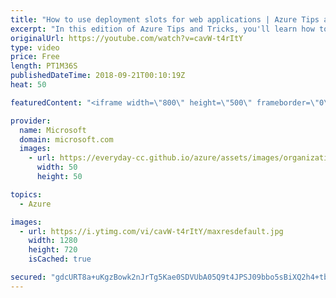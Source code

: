```yaml
---
title: "How to use deployment slots for web applications | Azure Tips and Tricks"
excerpt: "In this edition of Azure Tips and Tricks, you'll learn how to use deployment slots for web applications in Azure Apps Service. In the Azure portal, you have the ability to swap between deployment slots, reducing user downtime.  For more tips and tricks, visit: http://azuredev.tips/  Get started with"
originalUrl: https://youtube.com/watch?v=cavW-t4rItY
type: video
price: Free
length: PT1M36S
publishedDateTime: 2018-09-21T00:10:19Z
heat: 50

featuredContent: "<iframe width=\"800\" height=\"500\" frameborder=\"0\" src=\"https://www.youtube.com/embed/cavW-t4rItY\" allow=\"accelerometer; autoplay; encrypted-media; gyroscope; picture-in-picture\" allowfullscreen></iframe>"

provider:
  name: Microsoft
  domain: microsoft.com
  images:
    - url: https://everyday-cc.github.io/azure/assets/images/organizations/microsoft.com-50x50.jpg
      width: 50
      height: 50

topics:
  - Azure

images:
  - url: https://i.ytimg.com/vi/cavW-t4rItY/maxresdefault.jpg
    width: 1280
    height: 720
    isCached: true

secured: "gdcURT8a+uKgzBowk2nJrTg5Kae0SDVUbA05Q9t4JPSJ09bbo5sBiXQ2h4+tb4WKl+7+ouLYeqqXM0eNfENAhfqLc3fPNd/ejwciJrsDd/ytY941DiNsEqsvrcSzzYoc75nJdLAuQab5JYBfLpOS+9iVEoQVieTrLsaV3H8bvpfzLN0fYJik0anC8jZfMx9DIxZ8APq5rPHbd/mhYwZrXJvaKvc8NVMWUVgd+XcCkLoluTdPcOV0sFbl1vOVwRUJhn7/GmsrfZSOunDXsdJEizYnH1BThg934HbywVh9RdavSY5mqlI2XC5XyNfj6qNyKrIRhm4ATIrpEg6fyyHplLmgxLAKbFJk3siTxGUI8RU34DwP4Na0WwvUj+nvC1hTPrgX9dkdS8EfC8d2B5amJIkZ4u2qkJTna+ki8ldm2Sk=;CDAcFKI/e3j6Rt7apdqIYw=="
---
```


